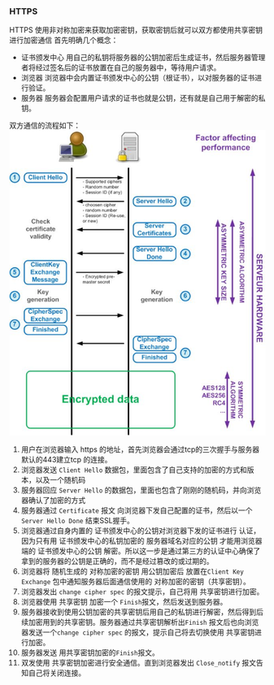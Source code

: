 ### HTTPS
HTTPS 使用非对称加密来获取加密密钥，获取密钥后就可以双方都使用共享密钥进行加密通信
首先明确几个概念：
* 证书颁发中心 
  用自己的私钥将服务器的公钥加密后生成证书，然后服务器管理者将经过签名后的证书放置在自己的服务器中，等待用户请求。
* 浏览器 
  浏览器中会内置证书颁发中心的公钥（根证书），以对服务器的证书进行验证。
* 服务器 
  服务器会配置用户请求的证书也就是公钥，还有就是自己用于解密的私钥。


双方通信的流程如下：
![](/assest/img/https_hand.jpg)

1. 用户在浏览器输入 https 的地址，首先浏览器会通过tcp的三次握手与服务器默认的443建立tcp 的连接。
2. 浏览器发送 `Client Hello` 数据包，里面包含了自己支持的加密的方式和版本，以及一个随机码
3. 服务器回应 `Server Hello` 的数据包，里面也包含了刚刚的随机码，并向浏览器确认了加密的方式
4. 服务器通过 `Certificate` 报文 向浏览器下发自己配置的证书，然后以一个`Server Hello Done` 结束SSL握手。
5. 浏览器通过自身内置的 证书颁发中心的公钥对浏览器下发的证书进行 认证，因为只有用 证书颁发中心的私钥加密的 服务器域名对应的公钥 才能用浏览器端的 证书颁发中心的公钥 解密。所以这一步是通过第三方的认证中心确保了拿到的服务器的公钥是正确的，而不是经过篡改的或过期的。
6. 浏览器将 随机生成的 对称加密的密钥 用公钥加密后 放置在`Client Key Exchange` 包中通知服务器后面通信使用的 对称加密的密钥（共享密钥）。
7. 浏览器发出 `change cipher spec` 的报文提示，自己将用 共享密钥进行加密。
8. 浏览器使用 共享密钥 加密一个 `Finish`报文，然后发送到服务器。
9. 服务器接收到使用公钥加密的共享密钥后用自己的私钥进行解密，然后得到后续加密用到的共享密钥。服务器通过共享密钥解析出`Finish` 报文后也向浏览器发送一个`change cipher spec` 的报文，提示自己将去切换使用 共享密钥进行加密。
10. 服务器发送 用共享密钥加密的`Finish`报文。
11. 双发使用 共享密钥加密进行安全通信。直到浏览器发出 `Close_notify` 报文告知自己将关闭连接。